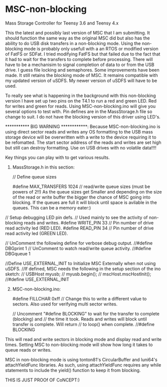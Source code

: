 # MSC-non-blocking
Mass Storage Controller for Teensy 3.6 and Teensy 4.x

This the latest and possibly last version of MSC that I am submitting. It should function the same way as the original MSC did but
also has the ability to do USB disk transfers in a non-blocking mode. Using the non-blocking mode is probably only usefull with a
an RTOS or modified version of FatFS or SDFat. I tried modifying FatFS but that failed due to the fact that it had to wait for the
transfers to complete before processing. There will have to be a mechanisim to signal completion of data to or from the USB drive.
I guess file locking and semaphores.
Some improvements have been made. It still retains the blocking mode of MSC. It remains compatible with my updated version of uSDFS.
My newer version of uSDFS will have to be used. 

To really see what is happening in the background with this non-blocking version I have set up two pins on the T4.1 to run a red
and green LED. Red for writes and green for reads. Using MSC-non-blocking.ino will give you several options to test with.
Pin defines are in the MassStorage.h file so change to suit. I do not have the blocking version of this driver using LED's.

*********** BIG WARNING ************: Because MSC-non-blocking.ino is using direct sector reads and writes any OS formatting to the
USB mass storage device will be overwritten with a write to the device requiring it to be refomatted. The start sector address of the reads and writes are set high but still can destroy formatting. Use on USB drives with no volatile data!!!!

Key things you can play with to get various results.

1) MassStorage.h in this section:

   // Define queue sizes
   
   #define MAX_TRANSFERS		1024
   // read/write queue sizes (must be powers of 2!!)
   As the queue sizes get Smaller and depending on the size of the read or write buffer the bigger the chance of MSC going
   into  blocking. If the queues are full it will block until space is avilable in the queues. This can be a memory eater:)
  
  // Setup debugging LED pin defs.
  // Used mainly to see  the activity of non-blocking reads and writes.
  #define WRITE_PIN			33		// Pin number of drive read activity led (RED LED).
  #define READ_PIN			34		// Pin number of drive read activity led (GREEN LED).
  
  // UnComment the following define for verbose debug output.
  //#define DBGprint 1
  // UnComment to watch read/write queue activity.
  //#define DBGqueue 1

  //Define  USE_EXTERNAL_INIT to Initialize MSC Externally when not using uSDFS.
  //If defined, MSC needs the following in the setup section of the ino sketch:
  // 	USBHost myusb;
  //	myusb.begin();
  //  mscHost.mscHostInit();
  //#define USE_EXTERNAL_INIT

2) MSC-non-blocking.ino:
   
   #define FILLCHAR 0xff // Change this to write a different value to sectors.
   Also used for verifying multi sector writes.
   
   // Uncomment "#define BLOCKING" to wait for the transfer to complete (blocking) and
   // the time it took. Reads and writes will block until transfer is complete. Will return
   // to loop() when complete.
   //#define BLOCKING
  
  This will read and write sectors in blocking mode and display read and write times.
  Setting MSC to non-blocking mode will show how long it takes to queue reads or writes.
  
  MSC in non-blocking mode is using tonton81's CircularBuffer and luni64's attachYieldFunc libraries.
  As such, using attachYieldFunc requires any while statements to include the yield() function to keep it
  from blocking.
  
  THIS IS JUST PROOf OF CoNCEPT:)
  
  
